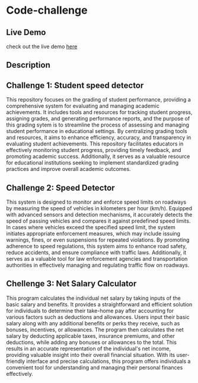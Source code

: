 # Code-challenge

## Live Demo
check out the live demo [here](https://github.com/Clyn1/Code-challenge)

## Description
## Challenge 1: Student speed detector
This repository focuses on the grading of student performance, providing a comprehensive system for evaluating and managing academic achievements. 
It includes tools and resources for tracking student progress, assigning grades, and generating performance reports, and the purpose of this grading sytem is to streamline the process of assessing and managing student performance in educational settings. 
By centralizing grading tools and resources, it aims to enhance efficiency, accuracy, and transparency in evaluating student achievements. 
This repository facilitates educators in effectively monitoring student progress, providing timely feedback, and promoting academic success. 
Additionally, it serves as a valuable resource for educational institutions seeking to implement standardized grading practices and improve overall academic outcomes.

## Challenge 2: Speed Detector
This system is designed to monitor and enforce speed limits on roadways by measuring the speed of vehicles in kilometers per hour (km/h). 
Equipped with advanced sensors and detection mechanisms, it accurately detects the speed of passing vehicles and compares it against predefined speed limits. 
In cases where vehicles exceed the specified speed limit, the system initiates appropriate enforcement measures, which may include issuing warnings, fines, or even suspensions for repeated violations.
 By promoting adherence to speed regulations, this system aims to enhance road safety, reduce accidents, and ensure compliance with traffic laws. 
 Additionally, it serves as a valuable tool for law enforcement agencies and transportation authorities in effectively managing and regulating traffic flow on roadways.

 ## Chellenge 3: Net Salary Calculator

 This program calculates the individual net salary by taking inputs of the basic salary and benefits. 
 It provides a straightforward and efficient solution for individuals to determine their take-home pay after accounting for various factors such as deductions and allowances. 
 Users input their basic salary along with any additional benefits or perks they receive, such as bonuses, incentives, or allowances. 
 The program then calculates the net salary by deducting applicable taxes, insurance premiums, and other deductions, while adding any bonuses or allowances to the total.
  This results in an accurate representation of the individual's net income, providing valuable insight into their overall financial situation.
 With its user-friendly interface and precise calculations, this program offers individuals a convenient tool for understanding and managing their personal finances effectively.

